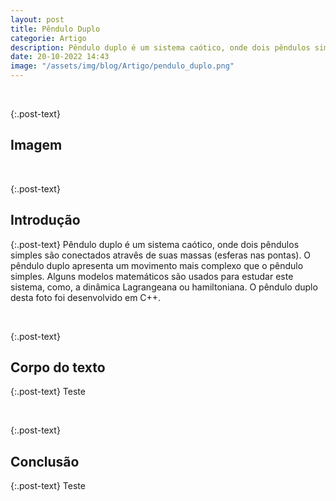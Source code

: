 ```yaml
---
layout: post
title: Pêndulo Duplo
categorie: Artigo
description: Pêndulo duplo é um sistema caótico, onde dois pêndulos simples são conectados atravês de suas massas (esferas nas pontas). O pêndulo duplo apresenta um movimento mais complexo que o pêndulo simples.
date: 20-10-2022 14:43
image: "/assets/img/blog/Artigo/pendulo_duplo.png"
---
```



<div class="post-line"></div>
<br />

{:.post-text}
## Imagem

<div class="text-center" >
  <img
    src="{{site.baseurl}}{{ page.image }}"
    class="rounded post-img" id="post-img"
    alt=""
  />
</div>
<div class="modal-img" id="modal-img">
  <span class="close"><ion-icon name="close-outline"></ion-icon></span>
  <img class="rounded post-img modal-content" id="img-content" />
</div>
<div id="caption"></div>
<div class="post-line"></div>
<br />

{:.post-text} 
## Introdução


{:.post-text} 
Pêndulo duplo é um sistema caótico, onde dois pêndulos simples são conectados atravês de suas massas (esferas nas pontas). O pêndulo duplo apresenta um movimento mais complexo que o pêndulo simples. Alguns modelos matemáticos são usados para estudar este sistema, como, a dinâmica Lagrangeana ou hamiltoniana. O pêndulo duplo desta foto foi desenvolvido em C++.


<div class="post-line"></div>
<br />

{:.post-text}
## Corpo do texto

{:.post-text}
Teste


<div class="post-line"></div>
<br />

{:.post-text}
## Conclusão

{:.post-text}
Teste

<div class="post-line"></div>

